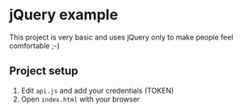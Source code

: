 # jQuery example

This project is very basic and uses jQuery only to make people feel comfortable ;-)

## Project setup
1. Edit `api.js` and add your credentials (TOKEN)
2. Open `index.html` with your browser
